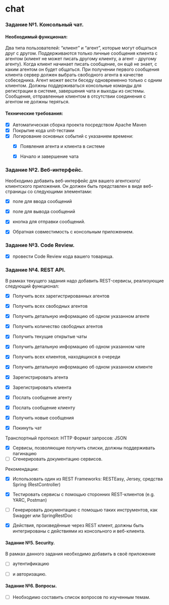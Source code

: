 # chat


### Задание №1. Консольный чат.

#### Необходимый функционал:

Два типа пользователей: “клиент” и “агент”, которые могут общаться друг с другом.
Поддерживаются только личные сообщения клиента с агентом (клиент не может писать другому клиенту, а агент - другому агенту).
Когда клиент начинает писать сообщение, он ещё не знает, с каким агентом он будет общаться.
При получении первого сообщения клиента сервер должен выбрать свободного агента в качестве собеседника.
Агент может вести беседу одновременно только с одним клиентом.
Должны поддерживаться консольные команды для регистрации в системе, завершения чата и выходы из системы.
Сообщения, отправленные клиентом в отсутствии соединения с агентом не должны теряться.

#### Технические требования:
- [X] Автоматическая сборка проекта посредством Apache Maven
- [x] Покрытие кода unit-тестами
- [X] Логирование основных событий с указанием времени:
    - [X] Появления агента и клиента в системе
    - [X] Начало и завершение чата


### Задание №2. Веб-интерфейс.

Необходимо добавить веб-интерфейс для вашего агентского/клиентского приложения. Он должен быть представлен в виде веб-страницы со следующими элементами:
- [x] поле для ввода сообщений
- [x] поле для вывода сообщений
- [x] кнопка для отправки сообщений.
- [X] Обратная совместимость с консольным приложением.


### Задание №3. Code Review.

- [x] провести Code Review кода вашего товарища.


### Задание №4. REST API.

В рамках текущего задания надо добавить REST-сервисы, реализующие следующий функционал:

   - [x] Получить всех зарегистрированных агентов
   - [x] Получить всех свободных агентов
   - [x] Получить детальную информацию об одном указанном агенте
   - [x] Получить количество свободных агентов
   - [x] Получить текущие открытые чаты
   - [x] Получить детальную информацию об одном указанном чате
   - [x] Получить всех клиентов, находящихся в очереди
   - [x] Получить детальную информацию об одном указанном клиенте

   - [x] Зарегистрировать агента
   - [x] Зарегистрировать клиента
   - [x] Послать сообщение агенту
   - [x] Послать сообщение клиенту
   - [x] Получить новые сообщения
   - [x] Покинуть чат
   
Транспортный протокол: HTTP
Формат запросов: JSON
   - [x] Сервисы, позволяющие получить списки, должны поддерживать пагинацию 
   - [ ] Сгенерировать документацию сервисов.

Рекомендации:
   - [x] Использовать один из REST Frameworks: RESTEasy, Jersey, средства Spring (RestController)
   - [x] Тестировать сервисы с помощью сторонних REST-клиентов (e.g. YARC, Postman)
   - [ ] Генерировать документацию с помощью таких инструментов, как Swagger или SpringRestDoc
   - [x] Действия, произведённые через REST клиент, должны быть интегрированы с действиями из консольного и веб-клиента.


#### Задание №5. Security.

В рамках данного задания необходимо добавить в своё приложение 
   - [ ] аутентификацию 
   - [ ] и авторизацию.
   
   
#### Задание №6. Вопросы.

   - [ ] Необходимо составить список вопросов по изученным темам.